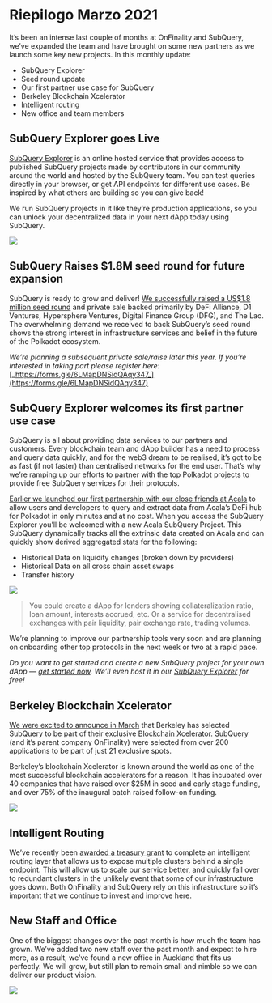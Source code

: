 # Riepilogo Marzo 2021

It’s been an intense last couple of months at OnFinality and SubQuery, we’ve expanded the team and have brought on some new partners as we launch some key new projects. In this monthly update:

-   SubQuery Explorer
-   Seed round update
-   Our first partner use case for SubQuery
-   Berkeley Blockchain Xcelerator
-   Intelligent routing
-   New office and team members

## SubQuery Explorer goes Live

[SubQuery Explorer](https://explorer.subquery.network/) is an online hosted service that provides access to published SubQuery projects made by contributors in our community around the world and hosted by the SubQuery team. You can test queries directly in your browser, or get API endpoints for different use cases. Be inspired by what others are building so you can give back!

We run SubQuery projects in it like they’re production applications, so you can unlock your decentralized data in your next dApp today using SubQuery.


![](https://miro.medium.com/max/1400/1*GE-Y6XKNOkj_MKY4ZuM5oQ.png)

## **SubQuery Raises $1.8M seed round for future expansion**

SubQuery is ready to grow and deliver! [We successfully raised a US$1.8 million seed round](https://subquery.medium.com/subquery-raises-1-8m-seed-round-for-future-expansion-3348c1f2a931) and private sale backed primarily by DeFi Alliance, D1 Ventures, Hypersphere Ventures, Digital Finance Group (DFG), and The Lao. The overwhelming demand we received to back SubQuery’s seed round shows the strong interest in infrastructure services and belief in the future of the Polkadot ecosystem.

_We’re planning a subsequent private sale/raise later this year. If you’re interested in taking part please register here:_ [_https://forms.gle/6LMapDNSidQAqy347_](https://forms.gle/6LMapDNSidQAqy347)

## **SubQuery Explorer welcomes its first partner use case**

SubQuery is all about providing data services to our partners and customers. Every blockchain team and dApp builder has a need to process and query data quickly, and for the web3 dream to be realised, it’s got to be as fast (if not faster) than centralised networks for the end user. That’s why we’re ramping up our efforts to partner with the top Polkadot projects to provide free SubQuery services for their protocols.

[Earlier we launched our first partnership with our close friends at Acala](https://subquery.medium.com/subquery-integrates-acala-to-aggregate-and-serve-defi-data-to-polkadot-and-kusama-builders-fc9af6a7aae1) to allow users and developers to query and extract data from Acala’s DeFi hub for Polkadot in only minutes and at no cost. When you access the SubQuery Explorer you’ll be welcomed with a new Acala SubQuery Project. This SubQuery dynamically tracks all the extrinsic data created on Acala and can quickly show derived aggregated stats for the following:

-   Historical Data on liquidity changes (broken down by providers)
-   Historical Data on all cross chain asset swaps
-   Transfer history

![](https://miro.medium.com/max/1400/0*LOig1jNfPTuVk73D)

> You could create a dApp for lenders showing collateralization ratio, loan amount, interests accrued, etc. Or a service for decentralised exchanges with pair liquidity, pair exchange rate, trading volumes.

We’re planning to improve our partnership tools very soon and are planning on onboarding other top protocols in the next week or two at a rapid pace.

_Do you want to get started and create a new SubQuery project for your own dApp —_ [_get started now_](https://doc.subquery.network/quickstart.html)_. We’ll even host it in our_ [_SubQuery Explorer_](https://subquery.medium.com/announcing-the-subquery-explorer-48c051483730) _for free!_

## **Berkeley Blockchain Xcelerator**

[We were excited to announce in March](https://subquery.medium.com/subquery-joins-berkeleys-blockchain-xcelerator-7ea81f96af73) that Berkeley has selected SubQuery to be part of their exclusive [Blockchain Xcelerator](https://www.xcelerator.berkeley.edu/). SubQuery (and it’s parent company OnFinality) were selected from over 200 applications to be part of just 21 exclusive spots.

Berkeley’s blockchain Xcelerator is known around the world as one of the most successful blockchain accelerators for a reason. It has incubated over 40 companies that have raised over $25M in seed and early stage funding, and over 75% of the inaugural batch raised follow-on funding.

![](https://miro.medium.com/max/1400/0*t-_mRJaTnGDQO-VI)

## **Intelligent Routing**

We’ve recently been [awarded a treasury grant](https://kusama.polkassembly.io/treasury/72) to complete an intelligent routing layer that allows us to expose multiple clusters behind a single endpoint. This will allow us to scale our service better, and quickly fall over to redundant clusters in the unlikely event that some of our infrastructure goes down. Both OnFinality and SubQuery rely on this infrastructure so it’s important that we continue to invest and improve here.

## **New Staff and Office**

One of the biggest changes over the past month is how much the team has grown. We’ve added two new staff over the past month and expect to hire more, as a result, we’ve found a new office in Auckland that fits us perfectly. We will grow, but still plan to remain small and nimble so we can deliver our product vision.

![](https://miro.medium.com/max/1400/1*cJZxerXHfgVGu4-7h2xw4Q.jpeg)